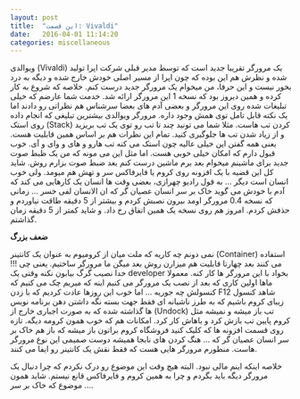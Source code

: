 ```yaml
---
layout: post
title:  "این قسمت: Vivaldi"
date:   2016-04-01 11:14:20
categories: miscellaneous
---
```

ویوالدی (Vivaldi) یک مرورگر تقریبا جدید است که توسط مدیر قبلی شرکت اپرا تولید شده و نظرش هم این بوده که چون اپرا از مسیر اصلی خودش خارج شده و دیگه به درد بخور نیست و این حرفا، من میخوام یک مرورگر جدید درست کنم. خلاصه که شروع به کار کرده و همین دیروز بود که نسخه 1 این مرورگر ارائه شد. خدمت شما عارضم که خیلی تبلیغات شده روی این مرورگر و بعضی آدم های بعضا سرشناس هم نظراتی رو دادند اما یک نکته قابل تامل توی همش وجود داره. مرورگر ویوالدی بیشترین تبلیغی که انجام داده روی استک (Stack) کردن تب هاست. مثلا شما می تونید چند تا تب رو توی یک تب بریزید و از زیاد شدن تب ها جلوگیری کنید. تمام این نظرات هم بر اساس همین قابلیت هست. یعنی همه گفتن این خیلی عالیه چون استک می کنه تب هارو و های و وای و آی. خوب قبول دارم که امکان خیلی خوبی هست. اما مثل این می مونه که من یک ظبط صوت جدید برای ماشینم میخوام بعد برم ماشین درست کنم بعد ضبط صوت بزارم روش.
شاید کل این قضیه با یک افزونه روی کروم یا فایرفاکس سر و تهش هم میومد. ولی خوب انسان است دیگر ... 
به قول رادیو چهرازی، بعضی وقت ها انسان یک کارهایی می کند که آدم با خودش می گوید خاک بر سر انسان عصیان گر که ان الانسان لفی خسر ...
زمانی که نسخه 0.4 مرورگر اومد بیرون نصبش کردم و بیشتر از 5 دقیقه طاقت نیاوردم و حذفش کردم. امروز هم روی نسخه یک همین اتفاق رخ داد. و شاید کمتر از 5 دقیقه زمان گذاشتم.

**ضعف بزرگ**

نمی دونم چه کاریه که ملت میان از کرومیوم به عنوان یک کانتینر (Container) استفاده می کنند بعد چهارتا قابلیت هم میزارن روش بعد میگن ما مرورگر ساختیم. یعنی چی !!!
خدا نصیب گرگ بیابون نکنه وقتی یک developer بخواد با این مرورگر ها کار کنه. معمولا ماها اولین کاری که بعد از نصب یک مرورگر می کنیم اینه که میریم چک می کنیم که کنسولش چه جوریه ... اما خوب این روزها عادت کردیم که با زدن F12 شاهد کنسول زیبای کروم باشیم که به طرز ناشیانه ای فقط جهت بسته نگه داشتن دهن برنامه نویس ها گذاشته شده که به صورت اجباری خارج از (Undock) تب باز میشه و نمیشه مثل کروم پایین تب بازش کرد و باهاش کار کرد. امکانات هم که خوب همون کرومه دیگه. تازه روی قسمت افزونه ها که کلیک کنید فروشگاه کروم براتون باز میشه که باز هم خاک بر سر انسان عصیان گر که ...
هنگ کردن های نابجا همیشه دوست صمیمی این نوع مرورگر هاست. منظورم مرورگر هایی هست که فقط نقش یک کانتینر رو ایفا می کنند.

خلاصه اینکه اینم مالی نبود. البته هیچ وقت این موضوع رو درک نکردم که چرا دنبال یک مرورگر دیگه باید بگردم و چرا به همین کروم و فایرفاکس قانع نیستم. شاید همون موضوع که خاک بر سر ....
